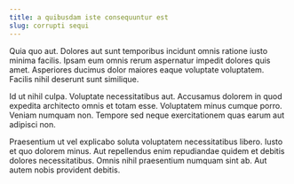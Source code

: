 ```yaml
---
title: a quibusdam iste consequuntur est
slug: corrupti sequi
---
```


Quia quo aut. Dolores aut sunt temporibus incidunt omnis ratione iusto minima facilis. Ipsam eum omnis rerum aspernatur impedit dolores quis amet. Asperiores ducimus dolor maiores eaque voluptate voluptatem. Facilis nihil deserunt sunt similique.

Id ut nihil culpa. Voluptate necessitatibus aut. Accusamus dolorem in quod expedita architecto omnis et totam esse. Voluptatem minus cumque porro. Veniam numquam non. Tempore sed neque exercitationem quas earum aut adipisci non.

Praesentium ut vel explicabo soluta voluptatem necessitatibus libero. Iusto et quo dolorem minus. Aut repellendus enim repudiandae quidem et debitis dolores necessitatibus. Omnis nihil praesentium numquam sint ab. Aut autem nobis provident debitis.
